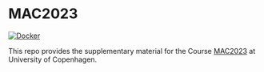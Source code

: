 # MAC2023

[![Docker](https://github.com/yanhui09/MAC2023-extra/actions/workflows/docker.yml/badge.svg?branch=main)](https://github.com/yanhui09/MAC2023-extra/actions?query=branch%3Amain+workflow%3ADocker)

This repo provides the supplementary material for the Course [MAC2023](https://yanhui09.github.io/MAC2023) at University of Copenhagen.

